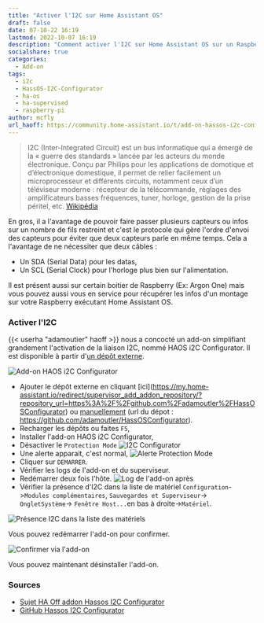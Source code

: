 ```yaml
---
title: "Activer l'I2C sur Home Assistant OS"
draft: false
date: 07-10-22 16:19
lastmod: 2022-10-07 16:19
description: "Comment activer l'I2C sur Home Assistant OS sur un Raspberry Pi via l'add-on HAOS I2C Configurator de @Adamoutier"
socialshare: true
categories:
  - Add-on
tags:
  - i2c
  - HassOS-I2C-Configurator
  - ha-os
  - ha-supervised
  - raspberry-pi
author: mcfly
url_haoff: https://community.home-assistant.io/t/add-on-hassos-i2c-configurator/264167
---
```

>I2C (Inter-Integrated Circuit) est un bus informatique qui a émergé de la « guerre des standards » lancée par les acteurs du monde électronique. Conçu par Philips pour les applications de domotique et d’électronique domestique, il permet de relier facilement un microprocesseur et différents circuits, notamment ceux d’un téléviseur moderne : récepteur de la télécommande, réglages des amplificateurs basses fréquences, tuner, horloge, gestion de la prise péritel, etc. [Wikipédia](https://fr.wikipedia.org/wiki/I2C)

En gros, il a l'avantage de pouvoir faire passer plusieurs capteurs ou infos sur un nombre de fils restreint et c'est le protocole qui gère l'ordre d'envoi des capteurs pour éviter que deux capteurs parle en même temps. Cela a l'avantage de ne nécessiter que deux câbles :

* Un SDA (Serial Data) pour les datas,
* Un SCL (Serial Clock) pour l'horloge plus bien sur l'alimentation.

Il est présent aussi sur certain boitier de Raspberry (Ex: Argon One) mais vous pouvez aussi vous en service pour récupérer les infos d'un montage sur votre Raspberry exécutant Home Assistant OS.

### Activer l'I2C

{{< userha "adamoutier" haoff >}} nous a concocté un add-on simplifiant grandement l'activation de la liaison I2C, nommé HAOS i2C Configurator. Il est disponible à partir d'[un dépôt externe](./../ha_addon/).

![Add-on HAOS i2C Configurator](img/addon_haos_i2c_configurator.png "Add-on HOS i2C Configurator")

* Ajouter le dépôt externe en cliquant \[ici](https://my.home-assistant.io/redirect/supervisor_add_addon_repository/?repository_url=https%3A%2F%2Fgithub.com%2Fadamoutler%2FHassOSConfigurator) ou [manuellement](./../ha_addon/) (url du dépot : https://github.com/adamoutler/HassOSConfigurator).
* Recharger les dépôts ou faites `F5`,
* Installer l'add-on HAOS i2C Configurator,
* Désactiver le `Protection Mode`
  ![I2C Configurator](img/haos_i2c_confgurator_parametre.png)
* Une alerte apparait, c'est normal,
  ![Alerte Protection Mode](img/mode_protection_alerte.png)
* Cliquer sur `DEMARRER`.
* Vérifier les logs de l'add-on et du superviseur.
* Redémarrer deux fois l'hôte.
  ![Log de l'add-on après](img/log_addon_apres_redemarrage.png)
* Vérifier la présence d'I2C dans la liste de matériel `Configuration`->`Modules complémentaires`, `Sauvegardes et Superviseur`-> `OngletSystème`-> `Fenêtre Host...`en bas à droite->`Matériel`.

![Présence I2C dans la liste des matériels](img/liste_materiel_i2c.png "Présence I2C dans la liste des matériels")

Vous pouvez redémarrer l'add-on pour confirmer.

![Confirmer via l'add-on](img/log_relance_addon_i2c_configurator.png "Confirmer via l'add-on")

Vous pouvez maintenant désinstaller l'add-on.

### Sources

* [Sujet HA Off addon Hassos I2C Configurator](https://community.home-assistant.io/t/add-on-hassos-i2c-configurator/264167)
* [GitHub Hassos I2C Configurator](https://github.com/adamoutler/HassOSConfigurator)